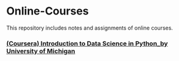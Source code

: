 # Online-Courses
This repository includes notes and assignments of online courses.

### [(Coursera) Introduction to Data Science in Python_by University of Michigan](https://github.com/lijing0913/Online-Courses/tree/main/01%20Introduction%20to%20Data%20Science%20in%20Python_by%20University%20of%20Michigan)
